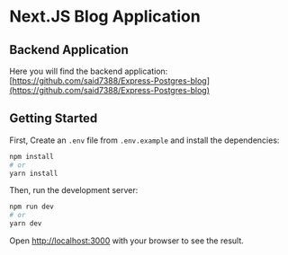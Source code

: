 # Next.JS Blog Application

## Backend Application

Here you will find the backend application: [https://github.com/said7388/Express-Postgres-blog](https://github.com/said7388/Express-Postgres-blog)

## Getting Started

First, Create an `.env` file from `.env.example` and install the dependencies:

```bash
npm install
# or
yarn install
```

Then, run the development server:

```bash
npm run dev
# or
yarn dev
```

Open [http://localhost:3000](http://localhost:3000) with your browser to see the result.
